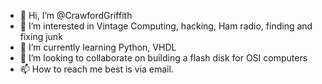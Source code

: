 - 👋 Hi, I’m @CrawfordGriffith
- 👀 I’m interested in Vintage Computing, hacking, Ham radio, finding and fixing junk
- 🌱 I’m currently learning Python, VHDL
- 💞️ I’m looking to collaborate on building a flash disk for OSI computers
- 📫 How to reach me best is via email.

<!---
CrawfordGriffith/CrawfordGriffith is a ✨ special ✨ repository because its `README.md` (this file) appears on your GitHub profile.
You can click the Preview link to take a look at your changes.
--->
